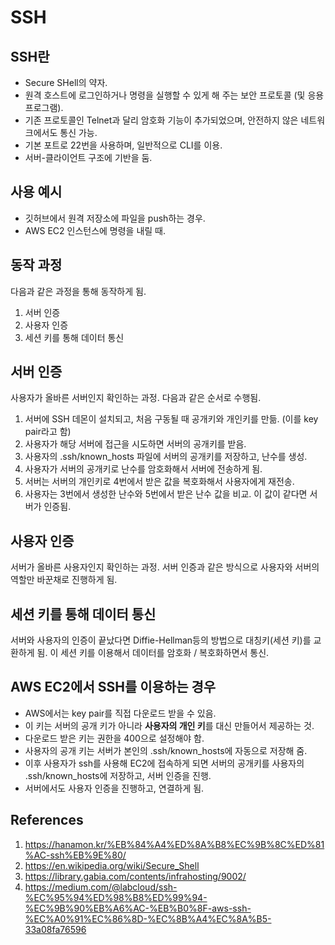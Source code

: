 # SSH

## SSH란

- Secure SHell의 약자.
- 원격 호스트에 로그인하거나 명령을 실행할 수 있게 해 주는 보안 프로토콜 (및 응용 프로그램).
- 기존 프로토콜인 Telnet과 달리 암호화 기능이 추가되었으며, 안전하지 않은 네트워크에서도 통신 가능.
- 기본 포트로 22번을 사용하며, 일반적으로 CLI를 이용.
- 서버-클라이언트 구조에 기반을 둠.

## 사용 예시

- 깃허브에서 원격 저장소에 파일을 push하는 경우.
- AWS EC2 인스턴스에 명령을 내릴 때.

## 동작 과정

다음과 같은 과정을 통해 동작하게 됨.

1. 서버 인증
2. 사용자 인증
3. 세션 키를 통해 데이터 통신

## 서버 인증

사용자가 올바른 서버인지 확인하는 과정. 다음과 같은 순서로 수행됨.

1. 서버에 SSH 데몬이 설치되고, 처음 구동될 때 공개키와 개인키를 만듦. (이를 key pair라고 함)
2. 사용자가 해당 서버에 접근을 시도하면 서버의 공개키를 받음.
3. 사용자의 .ssh/known_hosts 파일에 서버의 공개키를 저장하고, 난수를 생성.
4. 사용자가 서버의 공개키로 난수를 암호화해서 서버에 전송하게 됨.
5. 서버는 서버의 개인키로 4번에서 받은 값을 복호화해서 사용자에게 재전송.
6. 사용자는 3번에서 생성한 난수와 5번에서 받은 난수 값을 비교. 이 값이 같다면 서버가 인증됨.

## 사용자 인증

서버가 올바른 사용자인지 확인하는 과정. 서버 인증과 같은 방식으로 사용자와 서버의 역할만 바꾼채로 진행하게 됨.

## 세션 키를 통해 데이터 통신

서버와 사용자의 인증이 끝났다면 Diffie-Hellman등의 방법으로 대칭키(세션 키)를 교환하게 됨. 이 세션 키를 이용해서 데이터를 암호화 / 복호화하면서 통신.

## AWS EC2에서 SSH를 이용하는 경우

- AWS에서는 key pair를 직접 다운로드 받을 수 있음.
- 이 키는 서버의 공개 키가 아니라 **사용자의 개인 키**를 대신 만들어서 제공하는 것.
- 다운로드 받은 키는 권한을 400으로 설정해야 함.
- 사용자의 공개 키는 서버가 본인의 .ssh/known_hosts에 자동으로 저장해 줌.
- 이후 사용자가 ssh를 사용해 EC2에 접속하게 되면 서버의 공개키를 사용자의 .ssh/known_hosts에 저장하고, 서버 인증을 진행.
- 서버에서도 사용자 인증을 진행하고, 연결하게 됨.

## References

1. https://hanamon.kr/%EB%84%A4%ED%8A%B8%EC%9B%8C%ED%81%AC-ssh%EB%9E%80/
2. https://en.wikipedia.org/wiki/Secure_Shell
3. https://library.gabia.com/contents/infrahosting/9002/
4. https://medium.com/@labcloud/ssh-%EC%95%94%ED%98%B8%ED%99%94-%EC%9B%90%EB%A6%AC-%EB%B0%8F-aws-ssh-%EC%A0%91%EC%86%8D-%EC%8B%A4%EC%8A%B5-33a08fa76596
